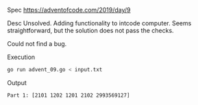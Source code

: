 Spec https://adventofcode.com/2019/day/9

Desc Unsolved. Adding functionality to intcode computer. Seems straightforward, but the solution does not pass the checks.

Could not find a bug.

Execution

```bash
go run advent_09.go < input.txt
```

Output

```
Part 1: [2101 1202 1201 2102 2993569127]
```

